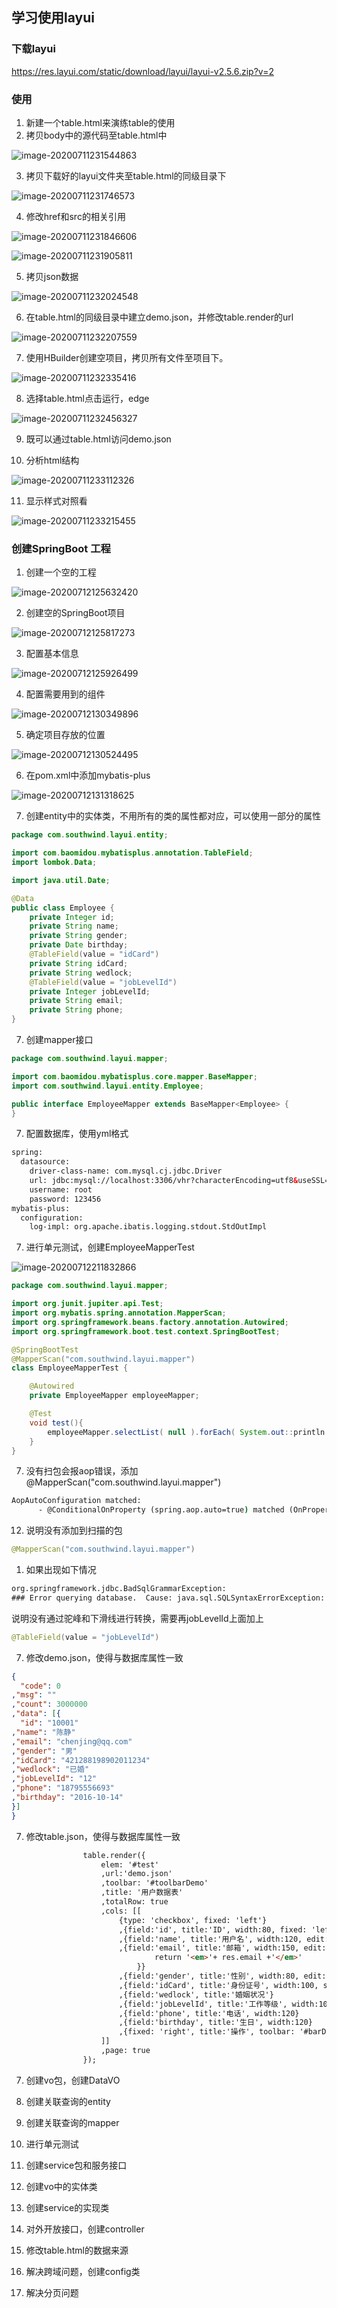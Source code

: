 

## 学习使用layui

### 下载layui

https://res.layui.com/static/download/layui/layui-v2.5.6.zip?v=2



### 使用

1. 新建一个table.html来演练table的使用
2. 拷贝body中的源代码至table.html中

![image-20200711231544863](D:\myBlogs\docs\layui\image-20200711231544863.png)

3. 拷贝下载好的layui文件夹至table.html的同级目录下

![image-20200711231746573](D:\myBlogs\docs\layui\image-20200711231746573.png)

4. 修改href和src的相关引用

![image-20200711231846606](D:\myBlogs\docs\layui\image-20200711231846606.png)

![image-20200711231905811](D:\myBlogs\docs\layui\image-20200711231905811.png)

5. 拷贝json数据

![image-20200711232024548](D:\myBlogs\docs\layui\image-20200711232024548.png)

6. 在table.html的同级目录中建立demo.json，并修改table.render的url

![image-20200711232207559](D:\myBlogs\docs\layui\image-20200711232207559.png)

7. 使用HBuilder创建空项目，拷贝所有文件至项目下。

![image-20200711232335416](D:\myBlogs\docs\layui\image-20200711232335416.png)

8. 选择table.html点击运行，edge

![image-20200711232456327](D:\myBlogs\docs\layui\image-20200711232456327.png)

9. 既可以通过table.html访问demo.json

10. 分析html结构

![image-20200711233112326](D:\myBlogs\docs\layui\image-20200711233112326.png)

11. 显示样式对照看

![image-20200711233215455](D:\myBlogs\docs\layui\image-20200711233215455.png)





### 创建SpringBoot 工程

1. 创建一个空的工程

![image-20200712125632420](D:\myBlogs\docs\layui\image-20200712125632420.png)

2. 创建空的SpringBoot项目

![image-20200712125817273](D:\myBlogs\docs\layui\image-20200712125817273.png)

3. 配置基本信息

![image-20200712125926499](D:\myBlogs\docs\layui\image-20200712125926499.png)

4. 配置需要用到的组件

![image-20200712130349896](D:\myBlogs\docs\layui\image-20200712130349896.png)

5. 确定项目存放的位置

![image-20200712130524495](C:\Users\coder\AppData\Roaming\Typora\typora-user-images\image-20200712130524495.png)

6. 在pom.xml中添加mybatis-plus

![image-20200712131318625](D:\myBlogs\docs\layui\image-20200712131318625.png)

7. 创建entity中的实体类，不用所有的类的属性都对应，可以使用一部分的属性

```java
package com.southwind.layui.entity;

import com.baomidou.mybatisplus.annotation.TableField;
import lombok.Data;

import java.util.Date;

@Data
public class Employee {
    private Integer id;
    private String name;
    private String gender;
    private Date birthday;
    @TableField(value = "idCard")
    private String idCard;
    private String wedlock;
    @TableField(value = "jobLevelId")
    private Integer jobLevelId;
    private String email;
    private String phone;
}
```



7. 创建mapper接口

```java
package com.southwind.layui.mapper;

import com.baomidou.mybatisplus.core.mapper.BaseMapper;
import com.southwind.layui.entity.Employee;

public interface EmployeeMapper extends BaseMapper<Employee> {
}
```



7. 配置数据库，使用yml格式

```xml
spring:
  datasource:
    driver-class-name: com.mysql.cj.jdbc.Driver
    url: jdbc:mysql://localhost:3306/vhr?characterEncoding=utf8&useSSL=false&serverTimezone=Asia/Shanghai&allowPublicKeyRetrieval=true
    username: root
    password: 123456
mybatis-plus:
  configuration:
    log-impl: org.apache.ibatis.logging.stdout.StdOutImpl
```



7. 进行单元测试，创建EmployeeMapperTest

![image-20200712211832866](D:\myBlogs\docs\layui\image-20200712211832866.png)



```java
package com.southwind.layui.mapper;

import org.junit.jupiter.api.Test;
import org.mybatis.spring.annotation.MapperScan;
import org.springframework.beans.factory.annotation.Autowired;
import org.springframework.boot.test.context.SpringBootTest;

@SpringBootTest
@MapperScan("com.southwind.layui.mapper")
class EmployeeMapperTest {

    @Autowired
    private EmployeeMapper employeeMapper;

    @Test
    void test(){
        employeeMapper.selectList( null ).forEach( System.out::println );
    }
}
```



7. 没有扫包会报aop错误，添加@MapperScan("com.southwind.layui.mapper")

```cmd
AopAutoConfiguration matched:
      - @ConditionalOnProperty (spring.aop.auto=true) matched (OnPropertyCondition)
```

12. 说明没有添加到扫描的包

```java
@MapperScan("com.southwind.layui.mapper")
```



1. 如果出现如下情况

```cmd
org.springframework.jdbc.BadSqlGrammarException: 
### Error querying database.  Cause: java.sql.SQLSyntaxErrorException: Unknown column 'job_level_id' in 'field list'
```

说明没有通过驼峰和下滑线进行转换，需要再jobLevelId上面加上

```java
@TableField(value = "jobLevelId")
```

7. 修改demo.json，使得与数据库属性一致

```json
{
  "code": 0
,"msg": ""
,"count": 3000000
,"data": [{
  "id": "10001"
,"name": "陈静"
,"email": "chenjing@qq.com"
,"gender": "男"
,"idCard": "421288198902011234"
,"wedlock": "已婚"
,"jobLevelId": "12"
,"phone": "18795556693"
,"birthday": "2016-10-14"
}]
}
```



7. 修改table.json，使得与数据库属性一致

```html
                table.render({
                    elem: '#test'
                    ,url:'demo.json'
                    ,toolbar: '#toolbarDemo'
                    ,title: '用户数据表'
                    ,totalRow: true
                    ,cols: [[
                        {type: 'checkbox', fixed: 'left'}
                        ,{field:'id', title:'ID', width:80, fixed: 'left', unresize: true, sort: true, totalRowText: '合计'}
                        ,{field:'name', title:'用户名', width:120, edit: 'text'}
                        ,{field:'email', title:'邮箱', width:150, edit: 'text', templet: function(res){
                                return '<em>'+ res.email +'</em>'
                            }}                
                        ,{field:'gender', title:'性别', width:80, edit: 'text', sort: true}
                        ,{field:'idCard', title:'身份证号', width:100, sort: true, totalRow: true}
                        ,{field:'wedlock', title:'婚姻状况'}
                        ,{field:'jobLevelId', title:'工作等级', width:100}
                        ,{field:'phone', title:'电话', width:120}
                        ,{field:'birthday', title:'生日', width:120}
                        ,{fixed: 'right', title:'操作', toolbar: '#barDemo', width:150}
                    ]]
                    ,page: true
                });
```



7. 创建vo包，创建DataVO



7. 创建关联查询的entity



7. 创建关联查询的mapper
8. 进行单元测试
9. 创建service包和服务接口
10. 创建vo中的实体类
11. 创建service的实现类
12. 对外开放接口，创建controller
13. 修改table.html的数据来源
14. 解决跨域问题，创建config类
15. 解决分页问题